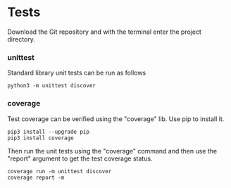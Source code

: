 # Tests
Download the Git repository and with the terminal enter the 
project directory.

### unittest
Standard library unit tests can be run as follows
```console
python3 -m unittest discover
```

### coverage
Test coverage can be verified using the "coverage" lib. 
Use pip to install it.
```console
pip3 install --upgrade pip
pip3 install coverage
```
Then run the unit tests using the "coverage" command and then use the 
"report" argument to get the test coverage status.
```console
coverage run -m unittest discover
coverage report -m
```